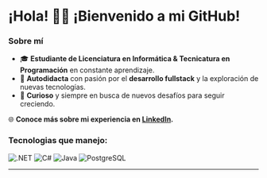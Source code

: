 # ¡Hola! 👋🏼 ¡Bienvenido a mi GitHub!

### Sobre mí

- 🎓 **Estudiante de Licenciatura en Informática & Tecnicatura en Programación** en constante aprendizaje.
- 🤖 **Autodidacta** con pasión por el **desarrollo fullstack** y la exploración de nuevas tecnologías.
- 💼 **Curioso** y siempre en busca de nuevos desafíos para seguir creciendo.

🌐 **Conoce más sobre mi experiencia en [LinkedIn](https://www.linkedin.com/in/mateo-giuffra-023682289/).**

### Tecnologias que manejo: 
![.NET](https://img.shields.io/badge/.NET-5C2D91?style=for-the-badge&logo=.net&logoColor=white)
![C#](https://img.shields.io/badge/C%23-239120?style=for-the-badge&logo=c-sharp&logoColor=white)
![Java](https://img.shields.io/badge/java-%23ED8B00.svg?style=for-the-badge&logo=openjdk&logoColor=white)
![PostgreSQL](https://img.shields.io/badge/PostgreSQL-000?style=for-the-badge&logo=postgresql)



---


<!--
**MateoGiuffra/MateoGiuffra** is a ✨ _special_ ✨ repository because its `README.md` (this file) appears on your GitHub profile.

Here are some ideas to get you started:

- 🔭 I’m currently working on ...
- 🌱 I’m currently learning ...
- 👯 I’m looking to collaborate on ...
- 🤔 I’m looking for help with ...
- 💬 Ask me about ...
- 📫 How to reach me: ...
- 😄 Pronouns: ...
- ⚡ Fun fact: ...
-->
